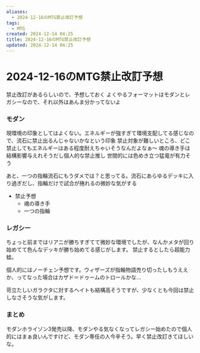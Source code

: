 ```yaml
---
aliases:
  - 2024-12-16のMTG禁止改訂予想
tags:
  - MTG
created: 2024-12-14 04:25
title: 2024-12-16のMTG禁止改訂予想
updated: 2024-12-14 04:25
---
```


# 2024-12-16のMTG禁止改訂予想

禁止改訂があるらしいので、予想しておく
よくやるフォーマットはモダンとレガシーなので、それ以外はあんま分かってないよ

### モダン

現環境の印象としてはよくない。エネルギーが強すぎて環境支配してる感じなので、流石に禁止出るんじゃないかなという印象
禁止対象が難しいところ、どこ禁止してもエネルギーはある程度耐えちゃいそうなんだよなぁ〜
魂の導き手は結構影響与えれそうだし個人的な禁止推し
世間的には色めき立つ猛竜が有力そう

あと、一つの指輪流石にもうダメでは？と思ってる。流石にあらゆるデッキに入り過ぎだし、指輪だけで試合が捲れるの微妙な気がする

- 禁止予想
    - 魂の導き手
    - 一つの指輪

### レガシー

ちょっと前まではリアニが勝ちすぎてて微妙な環境でしたが、なんかメタが回り始めてて色んなデッキが勝ち始めてる感じがします。
禁止するとしたら超能力蛙。

個人的にはノーチェン予想です。ウィザーズが指輪物語売り切ったしもうええか、ってなった場合はカザド＝ドゥームのトロールかな…

苛立たしいガラクタに対するヘイトも結構高そうですが、少なくとも今回は禁止しなさそうな気がします。

### まとめ

モダンホライゾン3発売以降、モダンやる気なくなってレガシー始めたので個人的にはまぁ良いんですけど、モダン専任の人今辛そう。早く禁止改訂きてほしいな。
